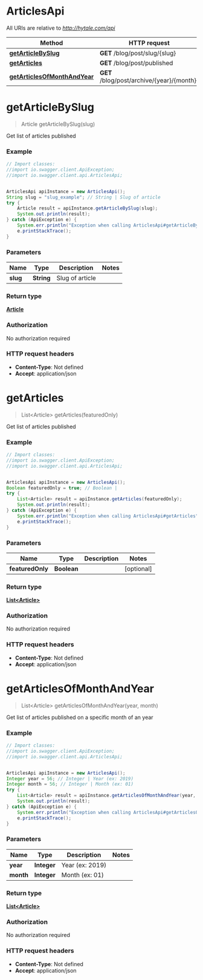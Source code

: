 # ArticlesApi

All URIs are relative to *http://hytale.com/api*

Method | HTTP request | Description
------------- | ------------- | -------------
[**getArticleBySlug**](ArticlesApi.md#getArticleBySlug) | **GET** /blog/post/slug/{slug} | 
[**getArticles**](ArticlesApi.md#getArticles) | **GET** /blog/post/published | 
[**getArticlesOfMonthAndYear**](ArticlesApi.md#getArticlesOfMonthAndYear) | **GET** /blog/post/archive/{year}/{month}/ | 


<a name="getArticleBySlug"></a>
# **getArticleBySlug**
> Article getArticleBySlug(slug)



Get list of articles published

### Example
```java
// Import classes:
//import io.swagger.client.ApiException;
//import io.swagger.client.api.ArticlesApi;


ArticlesApi apiInstance = new ArticlesApi();
String slug = "slug_example"; // String | Slug of article
try {
    Article result = apiInstance.getArticleBySlug(slug);
    System.out.println(result);
} catch (ApiException e) {
    System.err.println("Exception when calling ArticlesApi#getArticleBySlug");
    e.printStackTrace();
}
```

### Parameters

Name | Type | Description  | Notes
------------- | ------------- | ------------- | -------------
 **slug** | **String**| Slug of article |

### Return type

[**Article**](Article.md)

### Authorization

No authorization required

### HTTP request headers

 - **Content-Type**: Not defined
 - **Accept**: application/json

<a name="getArticles"></a>
# **getArticles**
> List&lt;Article&gt; getArticles(featuredOnly)



Get list of articles published

### Example
```java
// Import classes:
//import io.swagger.client.ApiException;
//import io.swagger.client.api.ArticlesApi;


ArticlesApi apiInstance = new ArticlesApi();
Boolean featuredOnly = true; // Boolean | 
try {
    List<Article> result = apiInstance.getArticles(featuredOnly);
    System.out.println(result);
} catch (ApiException e) {
    System.err.println("Exception when calling ArticlesApi#getArticles");
    e.printStackTrace();
}
```

### Parameters

Name | Type | Description  | Notes
------------- | ------------- | ------------- | -------------
 **featuredOnly** | **Boolean**|  | [optional]

### Return type

[**List&lt;Article&gt;**](Article.md)

### Authorization

No authorization required

### HTTP request headers

 - **Content-Type**: Not defined
 - **Accept**: application/json

<a name="getArticlesOfMonthAndYear"></a>
# **getArticlesOfMonthAndYear**
> List&lt;Article&gt; getArticlesOfMonthAndYear(year, month)



Get list of articles published on a specific month of an year

### Example
```java
// Import classes:
//import io.swagger.client.ApiException;
//import io.swagger.client.api.ArticlesApi;


ArticlesApi apiInstance = new ArticlesApi();
Integer year = 56; // Integer | Year (ex: 2019)
Integer month = 56; // Integer | Month (ex: 01)
try {
    List<Article> result = apiInstance.getArticlesOfMonthAndYear(year, month);
    System.out.println(result);
} catch (ApiException e) {
    System.err.println("Exception when calling ArticlesApi#getArticlesOfMonthAndYear");
    e.printStackTrace();
}
```

### Parameters

Name | Type | Description  | Notes
------------- | ------------- | ------------- | -------------
 **year** | **Integer**| Year (ex: 2019) |
 **month** | **Integer**| Month (ex: 01) |

### Return type

[**List&lt;Article&gt;**](Article.md)

### Authorization

No authorization required

### HTTP request headers

 - **Content-Type**: Not defined
 - **Accept**: application/json

